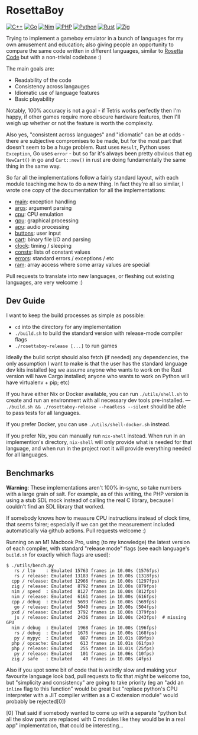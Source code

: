 RosettaBoy
==========

[![C++](https://github.com/shish/rosettaboy/actions/workflows/cpp.yml/badge.svg)](https://github.com/shish/rosettaboy/actions/workflows/cpp.yml)
[![Go](https://github.com/shish/rosettaboy/actions/workflows/go.yml/badge.svg)](https://github.com/shish/rosettaboy/actions/workflows/go.yml)
[![Nim](https://github.com/shish/rosettaboy/actions/workflows/nim.yml/badge.svg)](https://github.com/shish/rosettaboy/actions/workflows/nim.yml)
[![PHP](https://github.com/shish/rosettaboy/actions/workflows/php.yml/badge.svg)](https://github.com/shish/rosettaboy/actions/workflows/php.yml)
[![Python](https://github.com/shish/rosettaboy/actions/workflows/py.yml/badge.svg)](https://github.com/shish/rosettaboy/actions/workflows/py.yml)
[![Rust](https://github.com/shish/rosettaboy/actions/workflows/rs.yml/badge.svg)](https://github.com/shish/rosettaboy/actions/workflows/rs.yml)
[![Zig](https://github.com/shish/rosettaboy/actions/workflows/zig.yml/badge.svg)](https://github.com/shish/rosettaboy/actions/workflows/zig.yml)

Trying to implement a gameboy emulator in a bunch of languages for my own
amusement and education; also giving people an opportunity to compare the
same code written in different languages, similar to
[Rosetta Code](https://www.rosettacode.org) but with a non-trivial codebase :)

The main goals are:

- Readability of the code
- Consistency across langauges
- Idiomatic use of language features
- Basic playability

Notably, 100% accuracy is not a goal - if Tetris works perfectly then I'm
happy, if other games require more obscure hardware features, then I'll
weigh up whether or not the feature is worth the complexity.

Also yes, "consistent across languages" and "idiomatic" can be at odds -
there are subjective compromises to be made, but for the most part that
doesn't seem to be a huge problem. Rust uses `Result`, Python uses
`Exception`, Go uses `error` - but so far it's always been pretty obvious
that eg `NewCart()` in go and `Cart::new()` in rust are doing fundamentally
the same thing in the same way.

So far all the implementations follow a fairly standard layout, with each
module teaching me how to do a new thing. In fact they're all so similar,
I wrote one copy of the documentation for all the implementations:

- [main](docs/main.md): exception handling
- [args](docs/args.md): argument parsing
- [cpu](docs/cpu.md): CPU emulation
- [gpu](docs/gpu.md): graphical processing
- [apu](docs/apu.md): audio processing
- [buttons](docs/buttons.md): user input
- [cart](docs/cart.md): binary file I/O and parsing
- [clock](docs/clock.md): timing / sleeping
- [consts](docs/consts.md): lists of constant values
- [errors](docs/errors.md): standard errors / exceptions / etc
- [ram](docs/ram.md): array access where some array values are special

Pull requests to translate into new languages, or fleshing out existing
languages, are very welcome :)


Dev Guide
---------
I want to keep the build processes as simple as possible:
- `cd` into the directory for any implementation
- `./build.sh` to build the standard version with release-mode compiler flags
- `./rosettaboy-release [...]` to run games

Ideally the build script should
also fetch (if needed) any dependencies, the only assumption I want to make is
that the user has the standard language dev kits installed (eg we assume
anyone who wants to work on the Rust version will have Cargo installed;
anyone who wants to work on Python will have virtualenv + pip; etc)

If you have either Nix or Docker available, you can run `./utils/shell.sh` to create and run an environment with all necessary dev tools pre-installed. — `./build.sh && ./rosettaboy-release --headless --silent` should be able to pass tests for all languages.

If you prefer Docker, you can use `./utils/shell-docker.sh` instead.

If you prefer Nix, you can manually run `nix-shell` instead. When run in an implemention's directory, `nix-shell` will only provide what is needed for that language, and when run in the project root it will provide everything needed for all languages.


Benchmarks
----------
**Warning**: These implementations aren't 100% in-sync, so take numbers with
a large grain of salt. For example, as of this writing, the PHP version is
using a stub SDL mock instead of calling the real C library, because I couldn't
find an SDL library that worked.

If somebody knows how to measure CPU instructions instead of clock time, that
seems fairer; especially if we can get the measurement included automatically
via github actions. Pull requests welcome :)

Running on an M1 Macbook Pro, using (to my knowledge) the latest version of
each compiler, with standard "release mode" flags (see each language's
`build.sh` for exactly which flags are used):

```
$ ./utils/bench.py
   rs / lto    : Emulated 15763 frames in 10.00s (1576fps)
   rs / release: Emulated 13183 frames in 10.00s (1318fps)
  cpp / release: Emulated 12966 frames in 10.00s (1297fps)
  zig / release: Emulated  8792 frames in 10.00s (879fps)
  nim / speed  : Emulated  8127 frames in 10.00s (812fps)
  nim / release: Emulated  6161 frames in 10.00s (616fps)
  cpp / debug  : Emulated  5693 frames in 10.00s (569fps)
   go / release: Emulated  5040 frames in 10.00s (504fps)
  pxd / release: Emulated  3792 frames in 10.00s (379fps)
   js / release: Emulated  2436 frames in 10.00s (243fps)  # missing GPU
  nim / debug  : Emulated  1968 frames in 10.00s (196fps)
   rs / debug  : Emulated  1676 frames in 10.00s (168fps)
   py / mypyc  : Emulated   887 frames in 10.01s (89fps)
  php / opcache: Emulated   613 frames in 10.01s (61fps)
  php / release: Emulated   255 frames in 10.01s (25fps)
   py / release: Emulated   101 frames in 10.06s (10fps)
  zig / safe   : Emulated    40 frames in 10.00s (4fps)
```

Also if you spot some bit of code that is weirdly slow and making your favourite
language look bad, pull requests to fix that _might_ be welcome too, but "simplicity
and consistency" are going to take priority (eg an "add an `inline` flag to this
function" would be great but "replace python's CPU interpreter with a JIT compiler
written as a C extension module" would probably be rejected[0])

[0] That said if somebody wanted to come up with a separate "python but all the slow
parts are replaced with C modules like they would be in a real app" implementation,
that could be interesting...
